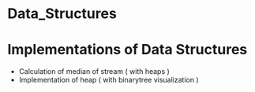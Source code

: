 # Data_Structures

Implementations of Data Structures
==================================

* Calculation of median of stream ( with heaps )
* Implementation of heap ( with binarytree visualization )

